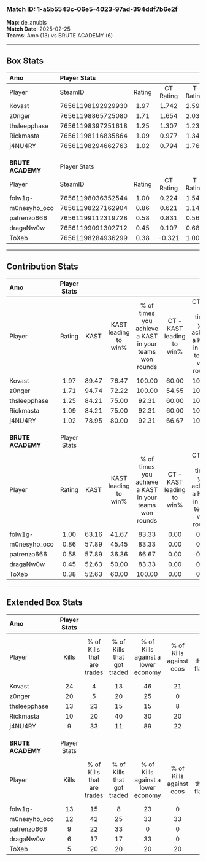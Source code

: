 ### Match ID: 1-a5b5543c-06e5-4023-97ad-394ddf7b6e2f  
**Map**: de_anubis  
**Match Date**: 2025-02-25  
**Teams**: Amo (13) vs BRUTE ACADEMY (6)  

---  

## Box Stats  

| **Amo**           | Player Stats      |        |           |          |       |       |       |         |        |      |     |
| :- | :- | :-: | :-: | :-: | :-: | :-: | :-: | :-: | :-: | :-: | :-: |
| Player            | SteamID           | Rating | CT Rating | T Rating | KAST  |  ADR  | Kills | Assists | Deaths | K/D  | HS% |
| Kovast            | 76561198192929930 |  1.97  |   1.742   |  2.598   | 89.47 | 117.0 |  24   |    3    |   8    | 3.00 | 29  |
| z0nger            | 76561198865725080 |  1.71  |   1.654   |  2.039   | 94.74 | 126.4 |  20   |    7    |   14   | 1.43 | 55  |
| thsleepphase      | 76561198397251618 |  1.25  |   1.307   |  1.232   | 84.21 | 70.6  |  13   |    2    |   9    | 1.44 | 69  |
| Rickmasta         | 76561198116835864 |  1.09  |   0.977   |  1.349   | 84.21 | 52.8  |  10   |    2    |   8    | 1.25 | 80  |
| j4NU4RY           | 76561198294662763 |  1.02  |   0.794   |  1.763   | 78.95 | 50.8  |   9   |    2    |   7    | 1.29 | 88  |
|                   |                   |        |           |          |       |       |       |         |        |      |     |
|                   |                   |        |           |          |       |       |       |         |        |      |     |
|                   |                   |        |           |          |       |       |       |         |        |      |     |
| **BRUTE ACADEMY** | Player Stats      |        |           |          |       |       |       |         |        |      |     |
| Player            | SteamID           | Rating | CT Rating | T Rating | KAST  |  ADR  | Kills | Assists | Deaths | K/D  | HS% |
| folw1g-           | 76561198036352544 |  1.00  |   0.224   |  1.541   | 63.16 | 85.4  |  13   |    1    |   14   | 0.93 | 53  |
| m0nesyho_oco      | 76561198227162904 |  0.86  |   0.621   |  1.142   | 57.89 | 76.4  |  12   |    2    |   15   | 0.80 | 58  |
| patrenzo666       | 76561199112319728 |  0.58  |   0.831   |  0.563   | 57.89 | 47.0  |   9   |    2    |   17   | 0.53 | 66  |
| dragaNw0w         | 76561199091302712 |  0.45  |   0.107   |  0.689   | 52.63 | 48.6  |   6   |    4    |   16   | 0.38 | 66  |
| ToXeb             | 76561198284936299 |  0.38  |  -0.321   |  1.005   | 52.63 | 32.1  |   5   |    4    |   15   | 0.33 | 40  |
---  

## Contribution Stats  

| **Amo**           | Player Stats |       |                      |                                                        |                           |                                                             |                          |                                                            |
| :- | :-: | :-: | :-: | :-: | :-: | :-: | :-: | :-: |
| Player            |    Rating    | KAST  | KAST leading to win% | % of times you achieve a KAST in your teams won rounds | CT - KAST leading to win% | CT - % of times you achieve a KAST in your teams won rounds | T - KAST leading to win% | T - % of times you achieve a KAST in your teams won rounds |
| Kovast            |     1.97     | 89.47 |        76.47         |                         100.00                         |           60.00           |                           100.00                            |          100.00          |                           100.00                           |
| z0nger            |     1.71     | 94.74 |        72.22         |                         100.00                         |           54.55           |                           100.00                            |          100.00          |                           100.00                           |
| thsleepphase      |     1.25     | 84.21 |        75.00         |                         92.31                          |           60.00           |                           100.00                            |          100.00          |                           85.71                            |
| Rickmasta         |     1.09     | 84.21 |        75.00         |                         92.31                          |           60.00           |                           100.00                            |          100.00          |                           85.71                            |
| j4NU4RY           |     1.02     | 78.95 |        80.00         |                         92.31                          |           66.67           |                           100.00                            |          100.00          |                           85.71                            |
|                   |              |       |                      |                                                        |                           |                                                             |                          |                                                            |
|                   |              |       |                      |                                                        |                           |                                                             |                          |                                                            |
|                   |              |       |                      |                                                        |                           |                                                             |                          |                                                            |
| **BRUTE ACADEMY** | Player Stats |       |                      |                                                        |                           |                                                             |                          |                                                            |
| Player            |    Rating    | KAST  | KAST leading to win% | % of times you achieve a KAST in your teams won rounds | CT - KAST leading to win% | CT - % of times you achieve a KAST in your teams won rounds | T - KAST leading to win% | T - % of times you achieve a KAST in your teams won rounds |
| folw1g-           |     1.00     | 63.16 |        41.67         |                         83.33                          |           0.00            |                            0.00                             |          55.56           |                           83.33                            |
| m0nesyho_oco      |     0.86     | 57.89 |        45.45         |                         83.33                          |           0.00            |                            0.00                             |          71.43           |                           83.33                            |
| patrenzo666       |     0.58     | 57.89 |        36.36         |                         66.67                          |           0.00            |                            0.00                             |          57.14           |                           66.67                            |
| dragaNw0w         |     0.45     | 52.63 |        50.00         |                         83.33                          |           0.00            |                            0.00                             |          62.50           |                           83.33                            |
| ToXeb             |     0.38     | 52.63 |        60.00         |                         100.00                         |           0.00            |                            0.00                             |          66.67           |                           100.00                           |
---  

## Extended Box Stats  

| **Amo**           | Player Stats |                            |                            |                                    |                         |                              |                                 |        |                             |                                     |                          |                               |                            |
| :- | :-: | :-: | :-: | :-: | :-: | :-: | :-: | :-: | :-: | :-: | :-: | :-: | :-: |
| Player            |    Kills     | % of Kills that are trades | % of Kills that got traded | % of Kills against a lower economy | % of Kills against ecos | % of Kills that are flawless | % of Kills that are close duels | Deaths | % of Deaths that get traded | % of Deaths against a lower economy | % of Deaths against ecos | % of Deaths that are flawless | % of Deaths that are close |
| Kovast            |      24      |             4              |             13             |                 46                 |           21            |              58              |                4                |   8    |             38              |                 13                  |            0             |              100              |             0              |
| z0nger            |      20      |             5              |             20             |                 25                 |            0            |              70              |                5                |   14   |             21              |                 21                  |            0             |              50               |             21             |
| thsleepphase      |      13      |             23             |             15             |                 15                 |            8            |              54              |               15                |   9    |             11              |                 33                  |            11            |              78               |             11             |
| Rickmasta         |      10      |             20             |             40             |                 30                 |           20            |              60              |                0                |   8    |             13              |                 38                  |            13            |              75               |             0              |
| j4NU4RY           |      9       |             33             |             11             |                 89                 |           22            |              89              |               33                |   7    |             14              |                 14                  |            0             |              71               |             0              |
|                   |              |                            |                            |                                    |                         |                              |                                 |        |                             |                                     |                          |                               |                            |
|                   |              |                            |                            |                                    |                         |                              |                                 |        |                             |                                     |                          |                               |                            |
|                   |              |                            |                            |                                    |                         |                              |                                 |        |                             |                                     |                          |                               |                            |
| **BRUTE ACADEMY** | Player Stats |                            |                            |                                    |                         |                              |                                 |        |                             |                                     |                          |                               |                            |
| Player            |    Kills     | % of Kills that are trades | % of Kills that got traded | % of Kills against a lower economy | % of Kills against ecos | % of Kills that are flawless | % of Kills that are close duels | Deaths | % of Deaths that get traded | % of Deaths against a lower economy | % of Deaths against ecos | % of Deaths that are flawless | % of Deaths that are close |
| folw1g-           |      13      |             15             |             8              |                 23                 |            0            |              62              |               15                |   14   |             14              |                  7                  |            0             |              43               |             36             |
| m0nesyho_oco      |      12      |             42             |             25             |                 33                 |           33            |              83              |                8                |   15   |             20              |                  7                  |            0             |              67               |             7              |
| patrenzo666       |      9       |             22             |             33             |                 0                  |            0            |              89              |                0                |   17   |             18              |                 18                  |            6             |              82               |             0              |
| dragaNw0w         |      6       |             17             |             17             |                 33                 |            0            |              17              |               17                |   16   |              6              |                  6                  |            0             |              44               |             6              |
| ToXeb             |      5       |             20             |             20             |                 20                 |           20            |             100              |                0                |   15   |             33              |                  7                  |            0             |              73               |             0              |
